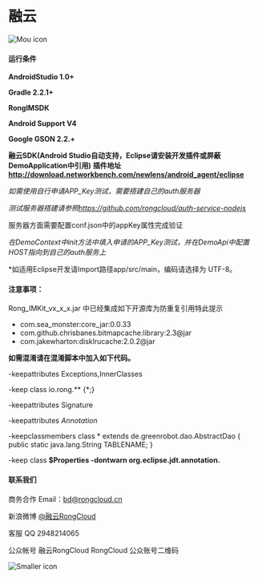 # 融云

![Mou icon](http://www.rongcloud.cn/images/logo_1.png)





#### 运行条件

**AndroidStudio 1.0+**

**Gradle 2.2.1+**

**RongIMSDK**

**Android Support V4**

**Google GSON 2.2.+**

**融云SDK(Android Studio自动支持，Eclipse请安装开发插件或屏蔽DemoApplication中引用)**
**插件地址<http://download.networkbench.com/newlens/android_agent/eclipse>**

*如需使用自行申请APP_Key测试，需要搭建自己的auth服务器*

*测试服务器搭建请参照<https://github.com/rongcloud/auth-service-nodejs>*

服务器方面需要配置conf.json中的appKey属性完成验证

*在DemoContext中init方法中填入申请的APP_Key测试，并在DemoApi中配置HOST指向到自己的auth服务上*

*如适用Eclipse开发请Import路径app/src/main，编码请选择为 UTF-8。

#### 注意事项：

Rong_IMKit_vx_x_x.jar 中已经集成如下开源库为防重复引用特此提示

* com.sea_monster:core_jar:0.0.33
* com.github.chrisbanes.bitmapcache:library:2.3@jar
* com.jakewharton:disklrucache:2.0.2@jar


**如需混淆请在混淆脚本中加入如下代码。**

-keepattributes Exceptions,InnerClasses

-keep class io.rong.** {*;}

-keepattributes Signature

-keepattributes *Annotation*

-keepclassmembers class * extends de.greenrobot.dao.AbstractDao {
    public static java.lang.String TABLENAME;
}

-keep class **$Properties
-dontwarn  org.eclipse.jdt.annotation.**

#### 联系我们
商务合作
Email：<bd@rongcloud.cn>

新浪微博 [@融云RongCloud](http://weibo.com/rongcloud)

客服 QQ 2948214065

公众帐号
融云RongCloud RongCloud 公众账号二维码

![Smaller icon](http://www.rongcloud.cn/images/code1.png "RongCloud")
